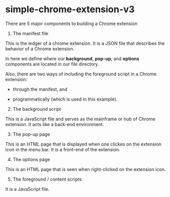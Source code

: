 # simple-chrome-extension-v3

There are 5 major components to building a Chrome extension

1. The manifest file

This is the ledger of a chrome extension. It is a JSON file that describes the behavior of a Chrome extension.

In here we define where our **background**, **pop-up**, and **options** components are located in our file directory.

Also, there are two ways of including the foreground script in a Chrome extension:

- through the manifest, and

- programmatically (which is used in this example).

2. The background script

This is a JavaScript file and serves as the mainframe or hub of Chrome extension. It acts like a back-end environment.

3. The pop-up page

This is an HTML page that is displayed when one clickes on the extension icon in the menu bar. It is a front-end of the extension.

4. The options page

This is an HTML page that is seen when right-clicked on the extension icon.

5. The foreground / content scripts

It is a JavaScript file.
